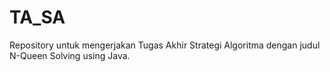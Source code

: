 # TA_SA
Repository untuk mengerjakan Tugas Akhir Strategi Algoritma dengan judul N-Queen Solving using Java.

